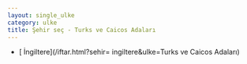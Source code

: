```yaml
---
layout: single_ulke
category: ulke
title: Şehir seç - Turks ve Caicos Adaları
---
```

* [ İngiltere](/iftar.html?sehir= ingiltere&ulke=Turks ve Caicos Adaları)
